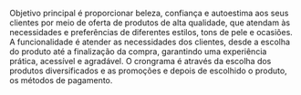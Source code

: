 Objetivo principal é proporcionar beleza, confiança e autoestima  aos seus clientes por meio de oferta de produtos de alta qualidade,  que atendam às necessidades e preferências de diferentes estilos, tons de pele e ocasiões. 
A funcionalidade é atender as necessidades dos clientes, desde a escolha do produto até a finalização da compra, garantindo uma experiência prática, acessível e agradável.
O crongrama é através da escolha dos produtos diversificados e as promoções e depois de escolhido o produto, os métodos de pagamento.

